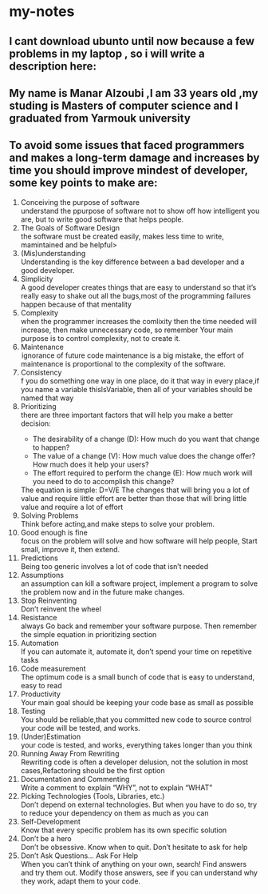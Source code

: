 # my-notes 
##  I cant download ubunto until now because a few problems in my laptop , so i will write a description here:
## My name is Manar Alzoubi ,I am 33 years old ,my studing is Masters of computer science and I graduated from Yarmouk university 

## To avoid some issues that faced programmers and makes a long-term damage and increases by time you should improve mindest of developer, some key points to make are:
<ol>
<li>Conceiving the purpose of software</li>
  understand the ppurpose of software not to show off how intelligent you are, but to write good software that helps people.
<li>The Goals of Software Design</li>
  the software must be created easily, makes less time to write, mamintained and be helpful>
<li>(Mis)understanding</li>
  Understanding is the key difference between a bad developer and a good developer. 
 <li>Simplicity</li>
  A good developer creates things that are easy to understand so that it’s really easy to shake out all the bugs,most of the programming failures happen because of that mentality
<li>Complexity</li>
  when the programmer increases the comlixity then the time needed will increase, then make unnecessary code, so remember Your main purpose is to control complexity, not to create it.
<li>Maintenance</li>
   ignorance of future code maintenance is a big mistake, the effort of maintenance is proportional to the complexity of the software.
  <li>Consistency</li>
  f you do something one way in one place, do it that way in every place,if you name a variable thisIsVariable, then all of your variables should be named that way
<li>Prioritizing</li>
  there are three important factors that will help you make a better decision:
  <ul>
<li>The desirability of a change (D): How much do you want that change to happen?</li>
<li>The value of a change (V): How much value does the change offer? How much does it help your users?</li>
<li>The effort required to perform the change (E): How much work will you need to do to accomplish this change?</li>
</ul>
  The equation is simple: D=V/E
  The changes that will bring you a lot of value and require little effort are better than those that will bring little value and require a lot of effort
<li>Solving Problems</li>
  Think before acting,and make steps to solve your problem.
 <li>Good enough is fine</li>
  focus on the problem will solve and how  software will help people, Start small, improve it, then extend.

  <li>Predictions</li>
  Being too generic involves a lot of code that isn’t needed
<li>Assumptions</li>
  an assumption can kill a software project, implement a program to solve the problem now and in the future make changes.
 <li>Stop Reinventing</li>
  Don’t reinvent the wheel
  <li>Resistance</li>
  always Go back and remember your software purpose. Then remember the simple equation in prioritizing section
  <li> Automation</li>
  If you can automate it, automate it, don’t spend your time on repetitive tasks
<li>Code measurement</li>
  The optimum code is a small bunch of code that is easy to understand, easy to read
<li>Productivity</li>
  Your main goal should be keeping your code base as small as possible
 <li>Testing</li>
  You should be reliable,that you committed new code to source control your code will be tested, and works.
  <li> (Under)Estimation</li>
  your code is tested, and works, everything takes longer than you think
<li>Running Away From Rewriting</li>
  Rewriting code is often a developer delusion, not the solution in most cases,Refactoring should be the first option
 <li>Documentation and Commenting</li>
  Write a comment to explain “WHY”, not to explain “WHAT”
   <li> Picking Technologies (Tools, Libraries, etc.)</li>
  Don’t depend on external technologies. But when you have to do so, try to reduce your dependency on them as much as you can
<li>Self-Development</li>
  Know that every specific problem has its own specific solution
 <li>Don’t be a hero</li>
  Don’t be obsessive. Know when to quit. Don’t hesitate to ask for help
  <li>Don’t Ask Questions… Ask For Help</li>
  When you can’t think of anything on your own, search! Find answers and try them out. Modify those answers, see if you can understand why they work, adapt them to your code.
</ol>
 

